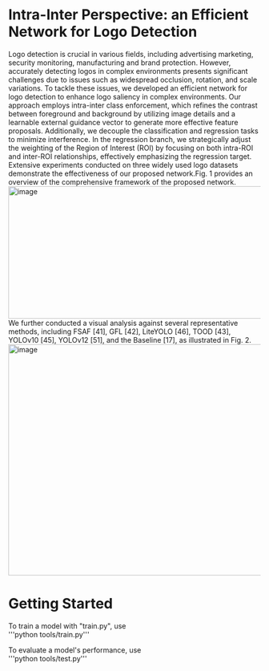 # Intra-Inter Perspective: an Efficient Network for Logo Detection

Logo detection is crucial in various fields, including
advertising marketing, security monitoring, manufacturing and
brand protection. However, accurately detecting logos in complex environments presents significant challenges due to issues
such as widespread occlusion, rotation, and scale variations. To
tackle these issues, we developed an efficient network for logo
detection to enhance logo saliency in complex environments. Our
approach employs intra-inter class enforcement, which refines
the contrast between foreground and background by utilizing
image details and a learnable external guidance vector to generate
more effective feature proposals. Additionally, we decouple the
classification and regression tasks to minimize interference. In
the regression branch, we strategically adjust the weighting of
the Region of Interest (ROI) by focusing on both intra-ROI and
inter-ROI relationships, effectively emphasizing the regression
target. Extensive experiments conducted on three widely used
logo datasets demonstrate the effectiveness of our proposed
network.Fig. 1 provides an overview of the comprehensive framework of the proposed network.
<img width="1406" height="264" alt="image" src="https://github.com/user-attachments/assets/fd138235-ed1b-4089-ab91-425210971102" />
We further conducted a visual analysis against several representative methods, including FSAF [41], GFL [42], LiteYOLO [46], TOOD [43], YOLOv10 [45], YOLOv12 [51], and the
Baseline [17], as illustrated in Fig. 2.
<img width="1276" height="461" alt="image" src="https://github.com/user-attachments/assets/9d54d683-7417-48a8-9c1c-cd8ede35d3f1" />

# Getting Started

To train a model with "train.py", use<br>
'''python tools/train.py'''

To evaluate a model's performance, use<br>
'''python tools/test.py'''

